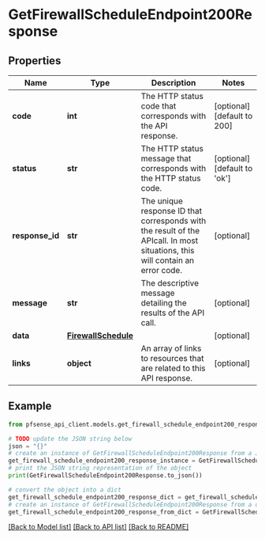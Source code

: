 # GetFirewallScheduleEndpoint200Response


## Properties

Name | Type | Description | Notes
------------ | ------------- | ------------- | -------------
**code** | **int** | The HTTP status code that corresponds with the API response. | [optional] [default to 200]
**status** | **str** | The HTTP status message that corresponds with the HTTP status code. | [optional] [default to 'ok']
**response_id** | **str** | The unique response ID that corresponds with the result of the APIcall. In most situations, this will contain an error code. | [optional] 
**message** | **str** | The descriptive message detailing the results of the API call. | [optional] 
**data** | [**FirewallSchedule**](FirewallSchedule.md) |  | [optional] 
**links** | **object** | An array of links to resources that are related to this API response. | [optional] 

## Example

```python
from pfsense_api_client.models.get_firewall_schedule_endpoint200_response import GetFirewallScheduleEndpoint200Response

# TODO update the JSON string below
json = "{}"
# create an instance of GetFirewallScheduleEndpoint200Response from a JSON string
get_firewall_schedule_endpoint200_response_instance = GetFirewallScheduleEndpoint200Response.from_json(json)
# print the JSON string representation of the object
print(GetFirewallScheduleEndpoint200Response.to_json())

# convert the object into a dict
get_firewall_schedule_endpoint200_response_dict = get_firewall_schedule_endpoint200_response_instance.to_dict()
# create an instance of GetFirewallScheduleEndpoint200Response from a dict
get_firewall_schedule_endpoint200_response_from_dict = GetFirewallScheduleEndpoint200Response.from_dict(get_firewall_schedule_endpoint200_response_dict)
```
[[Back to Model list]](../README.md#documentation-for-models) [[Back to API list]](../README.md#documentation-for-api-endpoints) [[Back to README]](../README.md)


